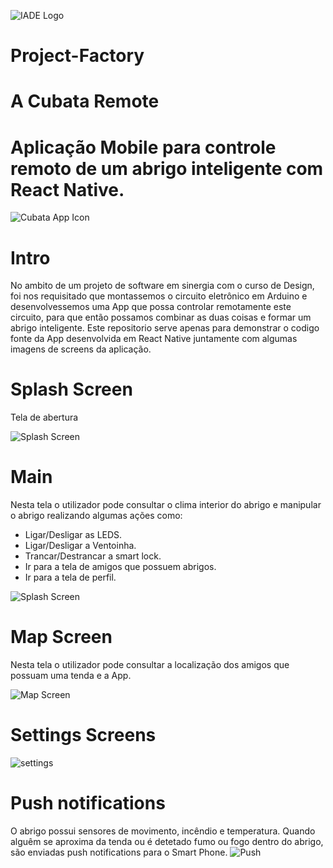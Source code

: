 ![IADE Logo](https://i.imgur.com/zOwxumf.png)
# Project-Factory
# A Cubata Remote
# Aplicação Mobile para controle remoto de um abrigo inteligente com React Native.
![Cubata App Icon](https://i.imgur.com/xBbzhkm.jpg)

# Intro
No ambito de um projeto de software em sinergia com o curso de Design, foi nos requisitado que montassemos o circuito eletrônico em Arduino e desenvolvessemos uma App que possa controlar remotamente este circuito, para que então possamos combinar as duas coisas e formar um abrigo inteligente.
Este repositorio serve apenas para demonstrar o codigo fonte da App desenvolvida em React Native juntamente com algumas imagens de screens da aplicação.

# Splash Screen
Tela de abertura


![Splash Screen](https://i.imgur.com/Mf0MCJr.jpg)


# Main
Nesta tela o utilizador pode consultar o clima interior do abrigo e manipular o abrigo realizando algumas ações como:
- Ligar/Desligar as LEDS.
- Ligar/Desligar a Ventoinha.
- Trancar/Destrancar a smart lock.
- Ir para a tela de amigos que possuem abrigos.
- Ir para a tela de perfil.


![Splash Screen](https://i.imgur.com/oj1g7il.jpg)


# Map Screen
Nesta tela o utilizador pode consultar a localização dos amigos que possuam uma tenda e a App.

![Map Screen](https://i.imgur.com/PQxsgfy.jpg)

# Settings Screens

![settings](https://i.imgur.com/0GiXYC1.jpg)

# Push notifications
O abrigo possui sensores de movimento, incêndio e temperatura.
Quando alguêm se aproxima da tenda ou é detetado fumo ou fogo dentro do abrigo, são enviadas push notifications para o Smart Phone.
![Push](https://i.imgur.com/Eaoj0CN.jpg)
